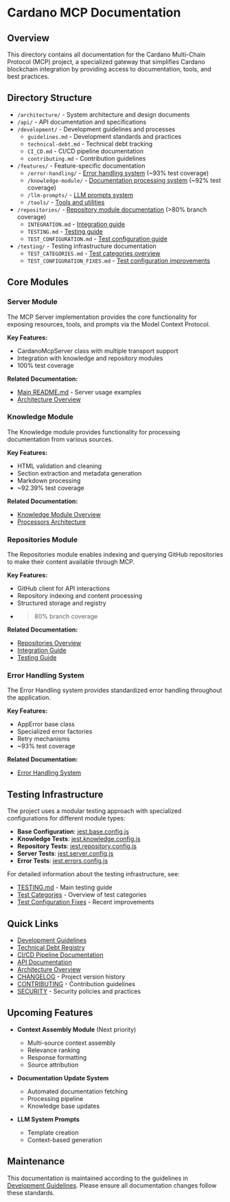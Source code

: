 # Cardano MCP Documentation

## Overview

This directory contains all documentation for the Cardano Multi-Chain Protocol (MCP) project, a specialized gateway that simplifies Cardano blockchain integration by providing access to documentation, tools, and best practices.

## Directory Structure

- `/architecture/` - System architecture and design documents
- `/api/` - API documentation and specifications
- `/development/` - Development guidelines and processes
  - `guidelines.md` - Development standards and practices
  - `technical-debt.md` - Technical debt tracking
  - `CI_CD.md` - CI/CD pipeline documentation
  - `contributing.md` - Contribution guidelines
- `/features/` - Feature-specific documentation
  - `/error-handling/` - [Error handling system](features/error-handling/README.md) (~93% test coverage)
  - `/knowledge-module/` - [Documentation processing system](features/knowledge-module/README.md) (~92% test coverage)
  - `/llm-prompts/` - [LLM prompts system](features/llm-prompts/README.md)
  - `/tools/` - [Tools and utilities](features/tools/README.md)
- `/repositories/` - [Repository module documentation](repositories/README.md) (>80% branch coverage)
  - `INTEGRATION.md` - [Integration guide](repositories/INTEGRATION.md)
  - `TESTING.md` - [Testing guide](repositories/TESTING.md)
  - `TEST_CONFIGURATION.md` - [Test configuration guide](repositories/TEST_CONFIGURATION.md)
- `/testing/` - Testing infrastructure documentation
  - `TEST_CATEGORIES.md` - [Test categories overview](testing/TEST_CATEGORIES.md)
  - `TEST_CONFIGURATION_FIXES.md` - [Test configuration improvements](testing/TEST_CONFIGURATION_FIXES.md)

## Core Modules

### Server Module

The MCP Server implementation provides the core functionality for exposing resources, tools, and prompts via the Model Context Protocol.

**Key Features:**

- CardanoMcpServer class with multiple transport support
- Integration with knowledge and repository modules
- 100% test coverage

**Related Documentation:**

- [Main README.md](../README.md) - Server usage examples
- [Architecture Overview](architecture/README.md)

### Knowledge Module

The Knowledge module provides functionality for processing documentation from various sources.

**Key Features:**

- HTML validation and cleaning
- Section extraction and metadata generation
- Markdown processing
- ~92.39% test coverage

**Related Documentation:**

- [Knowledge Module Overview](features/knowledge-module/README.md)
- [Processors Architecture](features/knowledge-module/processors.md)

### Repositories Module

The Repositories module enables indexing and querying GitHub repositories to make their content available through MCP.

**Key Features:**

- GitHub client for API interactions
- Repository indexing and content processing
- Structured storage and registry
- > 80% branch coverage

**Related Documentation:**

- [Repositories Overview](repositories/README.md)
- [Integration Guide](repositories/INTEGRATION.md)
- [Testing Guide](repositories/TESTING.md)

### Error Handling System

The Error Handling system provides standardized error handling throughout the application.

**Key Features:**

- AppError base class
- Specialized error factories
- Retry mechanisms
- ~93% test coverage

**Related Documentation:**

- [Error Handling System](features/error-handling/README.md)

## Testing Infrastructure

The project uses a modular testing approach with specialized configurations for different module types:

- **Base Configuration**: [jest.base.config.js](../jest.base.config.js)
- **Knowledge Tests**: [jest.knowledge.config.js](../jest.knowledge.config.js)
- **Repository Tests**: [jest.repository.config.js](../jest.repository.config.js)
- **Server Tests**: [jest.server.config.js](../jest.server.config.js)
- **Error Tests**: [jest.errors.config.js](../jest.errors.config.js)

For detailed information about the testing infrastructure, see:

- [TESTING.md](../TESTING.md) - Main testing guide
- [Test Categories](testing/TEST_CATEGORIES.md) - Overview of test categories
- [Test Configuration Fixes](testing/TEST_CONFIGURATION_FIXES.md) - Recent improvements

## Quick Links

- [Development Guidelines](development/guidelines.md)
- [Technical Debt Registry](development/technical-debt.md)
- [CI/CD Pipeline Documentation](development/CI_CD.md)
- [API Documentation](api/README.md)
- [Architecture Overview](architecture/README.md)
- [CHANGELOG](../CHANGELOG.md) - Project version history
- [CONTRIBUTING](../CONTRIBUTING.md) - Contribution guidelines
- [SECURITY](../SECURITY.md) - Security policies and practices

## Upcoming Features

- **Context Assembly Module** (Next priority)

  - Multi-source context assembly
  - Relevance ranking
  - Response formatting
  - Source attribution

- **Documentation Update System**

  - Automated documentation fetching
  - Processing pipeline
  - Knowledge base updates

- **LLM System Prompts**
  - Template creation
  - Context-based generation

## Maintenance

This documentation is maintained according to the guidelines in [Development Guidelines](development/guidelines.md).
Please ensure all documentation changes follow these standards.
